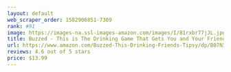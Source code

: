 ```yaml
---
layout: default 
﻿web_scraper_order: 1582906851-7309
rank: #91
image: https://images-na.ssl-images-amazon.com/images/I/81rxbr77jJL.jpg
title: Buzzed - This is The Drinking Game That Gets You and Your Friends Tipsy!
url: https://www.amazon.com/Buzzed-This-Drinking-Friends-Tipsy/dp/B07N338MT7/ref=zg_mw_toys-and-games_91?_encoding=UTF8&psc=1&refRID=R42GPHP3YME7595BC2RQ
reviews: 4.6 out of 5 stars
price: $13.99 
---
```

